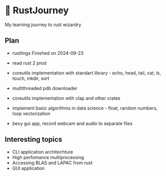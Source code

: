 # 🦀 RustJourney
My learning journey to rust wizardry

## Plan

- rustlings Finished on 2024-09-23

- read rust 2 prod

- coreutils implementation with standart library - echo, head, tail, cat, ls, touch, mkdir, sort
- multithreaded pdb downloader
- coreutils implementation with clap and other crates
- implement basic algorithms in data science - float, random numbers, loop vectorization
- bevy gui app, record webcam and audio to separate files

## Interesting topics

- CLI application architechture
- High perfomance multiprocessing
- Accessing BLAS and LAPAC from rust
- GUI application
